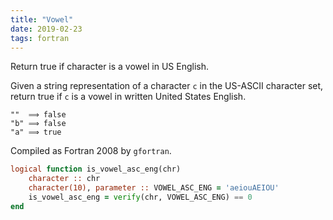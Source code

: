 ```yaml
---
title: "Vowel"
date: 2019-02-23
tags: fortran
---
```


Return true if character is a vowel in US English.

Given a string representation of a character `c` in the US-ASCII
character set, return true if `c` is a vowel in written United
States English.

```
""  ⟹ false
"b" ⟹ false
"a" ⟹ true
```

Compiled as Fortran 2008 by `gfortran`.

```fortran
logical function is_vowel_asc_eng(chr)
    character :: chr
    character(10), parameter :: VOWEL_ASC_ENG = 'aeiouAEIOU'
    is_vowel_asc_eng = verify(chr, VOWEL_ASC_ENG) == 0
end
```
